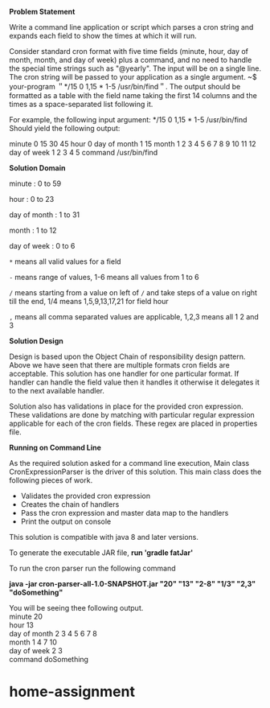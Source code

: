 **Problem Statement**

Write a command line application or script which parses a cron string and expands each field
to show the times at which it will run. 

Consider standard cron format with five time fields (minute, hour, day of month, month, and day of week) plus a command, and no need to handle the special
time strings such as "@yearly". The input will be on a single line. The cron string will be passed to your application as a single argument.
~$ your-program ＂*/15 0 1,15 * 1-5 /usr/bin/find＂. The output should be formatted as a table with the field name taking the first 14 columns and
the times as a space-separated list following it.

For example, the following input argument: */15 0 1,15 * 1-5 /usr/bin/find
Should yield the following output:

minute 0 15 30 45
hour 0
day of month 1 15
month 1 2 3 4 5 6 7 8 9 10 11 12
day of week 1 2 3 4 5
command /usr/bin/find


**Solution Domain**

minute : 0 to 59

hour   : 0 to 23

day of month : 1 to 31

month  : 1 to 12

day of week : 0 to 6

`*` means all valid values for a field

`-` means range of values, 1-6 means all values from 1 to 6

`/` means starting from a value on left of `/` and take steps of a value on right till the end, 1/4 means 1,5,9,13,17,21 for field hour

`,` means all comma separated values are applicable, 1,2,3 means all 1 2 and 3


**Solution Design**

Design is based upon the Object Chain of responsibility design pattern. Above we have seen that there are multiple formats cron fields are acceptable.
This solution has one handler for one particular format. If handler can handle the field value then it handles it otherwise it delegates it to the next available handler.

Solution also has validations in place for the provided cron expression. These validations are done by matching with particular regular expression applicable for each of the cron fields.
These regex are placed in properties file.

**Running on Command Line**

As the required solution asked for a command line execution, Main class CronExpressionParser is the driver of this solution.
This main class does the following pieces of work.

* Validates the provided cron expression
* Creates the chain of handlers
* Pass the cron expression and master data map to the handlers 
* Print the output on console

This solution is compatible with java 8 and later versions.

To generate the executable JAR file, **run 'gradle fatJar'**

To run the cron parser run the following command

**java -jar cron-parser-all-1.0-SNAPSHOT.jar "20" "13" "2-8" "1/3" "2,3" "doSomething"**

You will be seeing thee following output.<br/>
minute        20<br/>
hour          13<br/>
day of month  2 3 4 5 6 7 8<br/>
month         1 4 7 10<br/>
day of week   2 3<br/>
command       doSomething<br/>





# home-assignment
